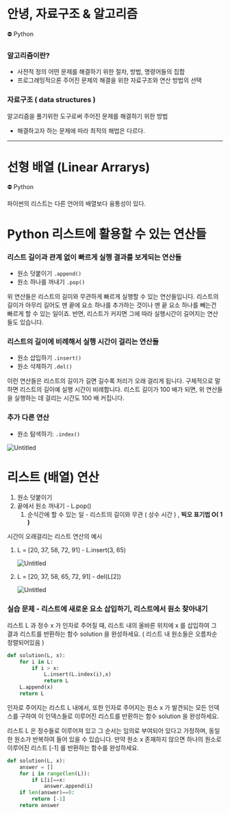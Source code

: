 # 안녕, 자료구조 & 알고리즘
<aside>
⛔ Python

</aside>

### 알고리즘이란?

- 사전적 정의 어떤 문제를 해결하기 위한 절차, 방법, 명령어들의 집합
- 프로그래밍적으론 주어진 문제의 해결을 위한 자료구조와 연산 방법의 선택

### 자료구조 ( data structures )

알고리즘을 풀기위한 도구로써 주어진 문제를 해결하기 위한 방법

- 해결하고자 하는 문제에 따라 최적의 해법은 다르다.
---
# 선형 배열 (Linear Arrarys)

<aside>
⛔ Python

파이썬의 리스트는 다른 언어의 배열보다 융통성이 있다.

</aside>

# **Python 리스트에 활용할 수 있는 연산들**

### **리스트 길이과 관계 없이 빠르게 실행 결과를 보게되는 연산들**

- 원소 덧붙이기 `.append()`
- 원소 하나를 꺼내기 `.pop()`

위 연산들은 리스트의 길이와 무관하게 빠르게 실행할 수 있는 연산들입니다. 리스트의 길이가 아무리 길어도 맨 끝에 요소 하나를 추가하는 것이나 맨 끝 요소 하나를 빼는건 빠르게 할 수 있는 일이죠. 반면, 리스트가 커지면 그에 따라 실행시간이 길어지는 연산들도 있습니다.

### **리스트의 길이에 비례해서 실행 시간이 걸리는 연산들**

- 원소 삽입하기 `.insert()`
- 원소 삭제하기 `.del()`

이런 연산들은 리스트의 길이가 길면 길수록 처리가 오래 걸리게 됩니다. 구체적으로 말하면 리스트의 길이예 실행 시간이 비례합니다. 리스트 길이가 100 배가 되면, 위 연산들을 실행하는 데 걸리는 시간도 100 배 커집니다.

### **추가 다른 연산**

- 원소 탐색하기: `.index()`

![Untitled](https://s3-us-west-2.amazonaws.com/secure.notion-static.com/e8c57ad2-81a3-4f70-994f-49dbc681338d/Untitled.png)

# 리스트 (배열) 연산

1. 원소 덧붙이기
2. 끝에서 원소 꺼내기 - L.pop()
    1. 순식간에 할 수 있는 일 - 리스트의 길이와 무관 ( 상수 시간 ) , **빅오 표기법 O( 1 )**
    

시간이 오래걸리는 리스트 연산의 예시

1. L = [20, 37, 58, 72, 91] - L.insert(3, 65)
    
    ![Untitled](https://s3-us-west-2.amazonaws.com/secure.notion-static.com/1c2f8b7d-173c-4acc-93c9-8363151c4a21/Untitled.png)
    
2. L = [20, 37, 58, 65, 72, 91] - del(L[2])
    
    ![Untitled](https://s3-us-west-2.amazonaws.com/secure.notion-static.com/4626d63c-fe77-493d-a4b9-51e915276ccf/Untitled.png)
    

### 실습 문제 - 리스트에 새로운 요소 삽입하기, 리스트에서 원소 찾아내기

리스트 L 과 정수 x 가 인자로 주어질 때, 리스트 내의 올바른 위치에 x 를 삽입하여 그 결과 리스트를 반환하는 함수 solution 을 완성하세요. ( 리스트 내 원소들은 오름차순 정렬되어있음 )

```python
def solution(L, x):
    for i in L:
        if i > x:
            L.insert(L.index(i),x)
            return L
    L.append(x)
    return L
```

인자로 주어지는 리스트 L 내에서, 또한 인자로 주어지는 원소 x 가 발견되는 모든 인덱스를 구하여 이 인덱스들로 이루어진 리스트를 반환하는 함수 solution 을 완성하세요.

리스트 L 은 정수들로 이루어져 있고 그 순서는 임의로 부여되어 있다고 가정하며, 동일한 원소가 반복하여 들어 있을 수 있습니다. 만약 원소 x 존재하지 않으면 하나의 원소로 이루어진 리스트 [-1] 를 반환하는 함수를 완성하세요.

```python
def solution(L, x):
    answer = []
    for i in range(len(L)):
        if L[i]==x:
            answer.append(i)
    if len(answer)==0:
        return [-1]
    return answer
```
